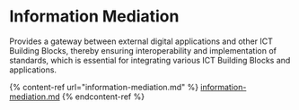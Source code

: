 # Information Mediation

Provides a gateway between external digital applications and other ICT Building Blocks, thereby ensuring interoperability and implementation of standards, which is essential for integrating various ICT Building Blocks and applications.

{% content-ref url="information-mediation.md" %}
[information-mediation.md](information-mediation.md)
{% endcontent-ref %}
